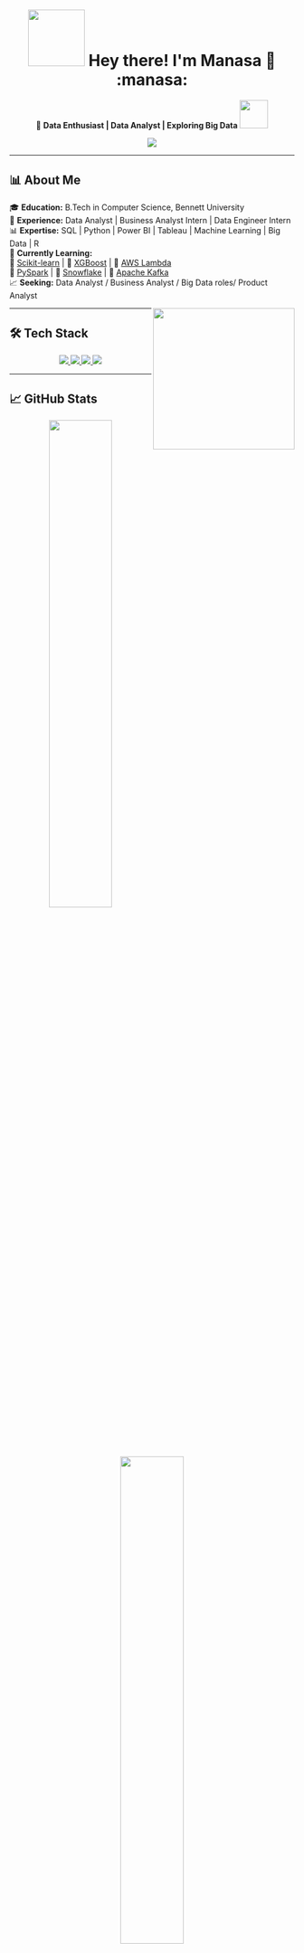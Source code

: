 <h1 align="center">
  <img src="https://media.giphy.com/media/v1.Y2lkPTc5MGI3NjExN2U2NDQxMzJhNzg0ZTljNzc4NTc1NTI3ZjQ5M2M2NWI5NTc1ZDE5NiZjdD1z/xT0xevpFeFd8cs5o7m/giphy.gif"  width="100"/>
  Hey there! I'm Manasa 👋 <span>:manasa:</span>
</h1>

<p align="center">
  🚀 <strong>Data Enthusiast | Data Analyst | Exploring Big Data</strong>  
  <img src="https://media.giphy.com/media/12oufCB0MyZ1Go/giphy.gif" width="50">
</p>

<p align="center">
  <img src="https://readme-typing-svg.demolab.com?font=Fira+Code&size=22&pause=1000&color=F76D57&width=600&lines=Turning+data+into+actionable+insights!;Exploring+Data+Analysis%2C+ML+%26+Big+Data!;SQL+%7C+Python+%7C+Power+BI+%7C+Tableau+%7C+Big+Data">
</p>

---

## 📊 About Me  

🎓 **Education:** B.Tech in Computer Science, Bennett University  
💼 **Experience:** Data Analyst | Business Analyst Intern | Data Engineer Intern  
📊 **Expertise:** SQL | Python | Power BI | Tableau | Machine Learning | Big Data | R  
📌 **Currently Learning:**  
🔹 [Scikit-learn](https://scikit-learn.org/) | 🔹 [XGBoost](https://xgboost.ai/) | 🔹 [AWS Lambda](https://aws.amazon.com/lambda/)  
🔹 [PySpark](https://spark.apache.org/docs/latest/api/python/) | 🔹 [Snowflake](https://www.snowflake.com/) | 🔹 [Apache Kafka](https://kafka.apache.org/)  
📈 **Seeking:** Data Analyst / Business Analyst / Big Data roles/ Product Analyst  

<img align="right" src="https://media.giphy.com/media/L1R1tvI9svkIWwpVYr/giphy.gif" width="250">

---

## 🛠️ Tech Stack  

<p align="center">
  <!-- Python -->
  <a href="https://www.python.org/" target="_blank" rel="noreferrer">
    <img src="https://img.shields.io/badge/Python-3776AB?style=for-the-badge&logo=python&logoColor=white">
  </a>
  
  <!-- Power BI -->
  <a href="https://powerbi.microsoft.com/" target="_blank" rel="noreferrer">
    <img src="https://img.shields.io/badge/PowerBI-F2C811?style=for-the-badge&logo=Power%20BI&logoColor=black">
  </a>

  <!-- Tableau -->
  <a href="https://www.tableau.com/" target="_blank" rel="noreferrer">
    <img src="https://img.shields.io/badge/Tableau-E97627?style=for-the-badge&logo=Tableau&logoColor=white">
  </a>

  <!-- Spark -->
  <a href="https://spark.apache.org/" target="_blank" rel="noreferrer">
    <img src="https://img.shields.io/badge/Spark-E25A1C?style=for-the-badge&logo=apachespark&logoColor=white">
  </a>
</p>

---

## 📈 GitHub Stats  

<p align="center">
  <img src="https://github-readme-stats.vercel.app/api?username=manasaoruganti&theme=radical&show_icons=true&count_private=true" width="47%"/>
  <img src="https://github-readme-streak-stats.herokuapp.com/?user=manasaoruganti&theme=radical&hide_border=false" width="47%"/>
</p>

<p align="center">
  <img src="https://github-readme-stats.vercel.app/api/top-langs/?username=manasaoruganti&theme=radical&layout=compact" width="47%"/>
  <img src="https://github-profile-trophy.vercel.app/?username=manasaoruganti&theme=radical&column=4&margin-w=15&no-frame=true" width="47%">
</p>

---

## 🌟 Fun Facts  

<p align="center">
  <img src="https://media.giphy.com/media/3o7qE1YN7aBOFPRw8E/giphy.gif" width="200">
  <br>
  🚀 I once analyzed 1M+ rows of data just to optimize pizza delivery times! 🍕<br>
  📚 I read 3+ data science books every month 📖<br>
  🎮 Built a ML model to predict game outcomes (76% accuracy!) 🕹️
</p>

---

## ☕ Support My Work  

<p align="center">
  <a href="https://ko-fi.com/yourprofile">
    <img src="https://img.shields.io/badge/Ko--fi-F16061?style=for-the-badge&logo=ko-fi&logoColor=white" width="150">
  </a>
  
  <a href="https://www.buymeacoffee.com/yourprofile">
    <img src="https://img.shields.io/badge/Buy_Me_A_Coffee-FFDD00?style=for-the-badge&logo=buy-me-a-coffee&logoColor=black" width="220">
  </a>
</p>

---

## 🐍 Contribution Snake  

![Contribution Snake](https://raw.githubusercontent.com/Manasaoruganti/Manasaoruganti/output/github-contribution-grid-snake.svg)

---

## 📬 Connect With Me  

<p align="center">
  <a href="https://www.linkedin.com/in/manasa-oruganti-37a311216/">
    <img src="https://img.shields.io/badge/LinkedIn-0A66C2?style=for-the-badge&logo=linkedin&logoColor=white" width="150">
  </a>

  <a href="https://medium.com/@yourprofile">
    <img src="https://img.shields.io/badge/Medium-000000?style=for-the-badge&logo=medium&logoColor=white" width="150">
  </a>

  <a href="mailto:srimanasa1707@gmail.com">
    <img src="https://img.shields.io/badge/Email-EA4335?style=for-the-badge&logo=gmail&logoColor=white" width="150">
  </a>
</p>

---

## 🎵 Now Playing  

[![Spotify](https://spotify-now-playing-manasaoruganti.vercel.app/api/spotify)](https://open.spotify.com/user/yourprofile)

---

<p align="center">
  <img src="https://media.giphy.com/media/ZCN6F3FAkwsyOGU2RS/giphy.gif" width="200">
  <br>
  <em>"Not all treasure is silver and gold, some are hidden in datasets!"</em> 💎
</p>

[![Visitors](https://komarev.com/ghpvc/?username=manasaoruganti&color=dc143c&style=flat-square)](https://github.com/Manasaoruganti)
